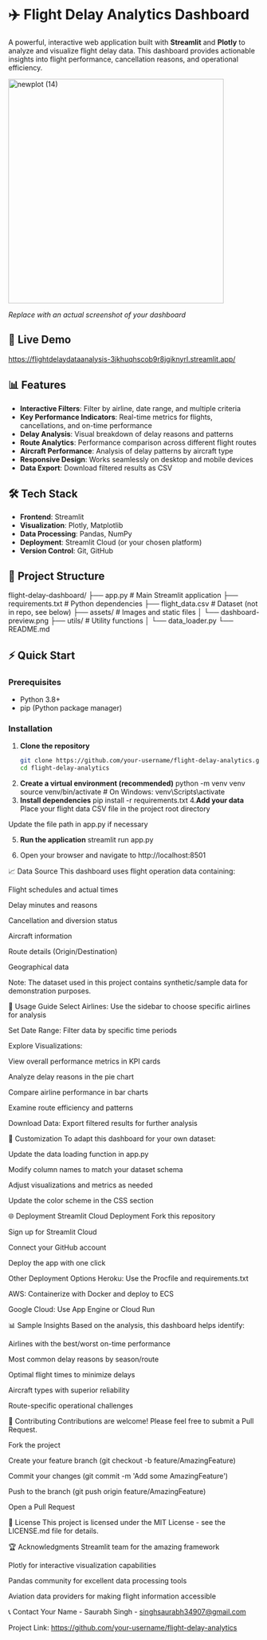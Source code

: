 # ✈️ Flight Delay Analytics Dashboard

A powerful, interactive web application built with **Streamlit** and **Plotly** to analyze and visualize flight delay data. This dashboard provides actionable insights into flight performance, cancellation reasons, and operational efficiency.

<img width="432" height="450" alt="newplot (14)" src="https://github.com/user-attachments/assets/d30edb60-ba50-4dab-8227-b270064800ca" />
 
*Replace with an actual screenshot of your dashboard*

## 🚀 Live Demo

https://flightdelaydataanalysis-3jkhuqhscob9r8jgiknyrl.streamlit.app/

## 📊 Features

- **Interactive Filters**: Filter by airline, date range, and multiple criteria
- **Key Performance Indicators**: Real-time metrics for flights, cancellations, and on-time performance
- **Delay Analysis**: Visual breakdown of delay reasons and patterns
- **Route Analytics**: Performance comparison across different flight routes
- **Aircraft Performance**: Analysis of delay patterns by aircraft type
- **Responsive Design**: Works seamlessly on desktop and mobile devices
- **Data Export**: Download filtered results as CSV

## 🛠️ Tech Stack

- **Frontend**: Streamlit
- **Visualization**: Plotly, Matplotlib
- **Data Processing**: Pandas, NumPy
- **Deployment**: Streamlit Cloud (or your chosen platform)
- **Version Control**: Git, GitHub

## 📁 Project Structure
flight-delay-dashboard/
├── app.py # Main Streamlit application
├── requirements.txt # Python dependencies
├── flight_data.csv # Dataset (not in repo, see below)
├── assets/ # Images and static files
│ └── dashboard-preview.png
├── utils/ # Utility functions
│ └── data_loader.py
└── README.md

## ⚡ Quick Start

### Prerequisites

- Python 3.8+
- pip (Python package manager)

### Installation

1. **Clone the repository**
   ```bash
   git clone https://github.com/your-username/flight-delay-analytics.git
   cd flight-delay-analytics
2. **Create a virtual environment (recommended)**
python -m venv venv
source venv/bin/activate  # On Windows: venv\Scripts\activate
3. **Install dependencies**
pip install -r requirements.txt
4.**Add your data**
Place your flight data CSV file in the project root directory

Update the file path in app.py if necessary

5. **Run the application**
streamlit run app.py

7. Open your browser and navigate to http://localhost:8501

📈 Data Source
This dashboard uses flight operation data containing:

Flight schedules and actual times

Delay minutes and reasons

Cancellation and diversion status

Aircraft information

Route details (Origin/Destination)

Geographical data

Note: The dataset used in this project contains synthetic/sample data for demonstration purposes.

🎯 Usage Guide
Select Airlines: Use the sidebar to choose specific airlines for analysis

Set Date Range: Filter data by specific time periods

Explore Visualizations:

View overall performance metrics in KPI cards

Analyze delay reasons in the pie chart

Compare airline performance in bar charts

Examine route efficiency and patterns

Download Data: Export filtered results for further analysis

🔧 Customization
To adapt this dashboard for your own dataset:

Update the data loading function in app.py

Modify column names to match your dataset schema

Adjust visualizations and metrics as needed

Update the color scheme in the CSS section

🌐 Deployment
Streamlit Cloud Deployment
Fork this repository

Sign up for Streamlit Cloud

Connect your GitHub account

Deploy the app with one click

Other Deployment Options
Heroku: Use the Procfile and requirements.txt

AWS: Containerize with Docker and deploy to ECS

Google Cloud: Use App Engine or Cloud Run

📊 Sample Insights
Based on the analysis, this dashboard helps identify:

Airlines with the best/worst on-time performance

Most common delay reasons by season/route

Optimal flight times to minimize delays

Aircraft types with superior reliability

Route-specific operational challenges

🤝 Contributing
Contributions are welcome! Please feel free to submit a Pull Request.

Fork the project

Create your feature branch (git checkout -b feature/AmazingFeature)

Commit your changes (git commit -m 'Add some AmazingFeature')

Push to the branch (git push origin feature/AmazingFeature)

Open a Pull Request

📝 License
This project is licensed under the MIT License - see the LICENSE.md file for details.

🏆 Acknowledgments
Streamlit team for the amazing framework

Plotly for interactive visualization capabilities

Pandas community for excellent data processing tools

Aviation data providers for making flight information accessible

📞 Contact
Your Name - Saurabh Singh - singhsaurabh34907@gmail.com

Project Link: https://github.com/your-username/flight-delay-analytics
